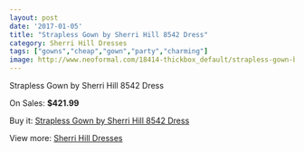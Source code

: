 ```yaml
---
layout: post
date: '2017-01-05'
title: "Strapless Gown by Sherri Hill 8542 Dress"
category: Sherri Hill Dresses
tags: ["gowns","cheap","gown","party","charming"]
image: http://www.neoformal.com/18414-thickbox_default/strapless-gown-by-sherri-hill-8542-dress.jpg
---
```

Strapless Gown by Sherri Hill 8542 Dress

On Sales: **$421.99**
<a href="https://www.neoformal.com/en/sherri-hill-dresses-2014/5905-strapless-gown-by-sherri-hill-8542-dress.html"><amp-img layout="responsive" width="600" height="600" src="//www.neoformal.com/18414-thickbox_default/strapless-gown-by-sherri-hill-8542-dress.jpg" alt="Strapless Gown by Sherri Hill 8542 Dress 0" /></a>
<a href="https://www.neoformal.com/en/sherri-hill-dresses-2014/5905-strapless-gown-by-sherri-hill-8542-dress.html"><amp-img layout="responsive" width="600" height="600" src="//www.neoformal.com/18415-thickbox_default/strapless-gown-by-sherri-hill-8542-dress.jpg" alt="Strapless Gown by Sherri Hill 8542 Dress 1" /></a>
<a href="https://www.neoformal.com/en/sherri-hill-dresses-2014/5905-strapless-gown-by-sherri-hill-8542-dress.html"><amp-img layout="responsive" width="600" height="600" src="//www.neoformal.com/18416-thickbox_default/strapless-gown-by-sherri-hill-8542-dress.jpg" alt="Strapless Gown by Sherri Hill 8542 Dress 2" /></a>
<a href="https://www.neoformal.com/en/sherri-hill-dresses-2014/5905-strapless-gown-by-sherri-hill-8542-dress.html"><amp-img layout="responsive" width="600" height="600" src="//www.neoformal.com/18417-thickbox_default/strapless-gown-by-sherri-hill-8542-dress.jpg" alt="Strapless Gown by Sherri Hill 8542 Dress 3" /></a>
<a href="https://www.neoformal.com/en/sherri-hill-dresses-2014/5905-strapless-gown-by-sherri-hill-8542-dress.html"><amp-img layout="responsive" width="600" height="600" src="//www.neoformal.com/18418-thickbox_default/strapless-gown-by-sherri-hill-8542-dress.jpg" alt="Strapless Gown by Sherri Hill 8542 Dress 4" /></a>
<a href="https://www.neoformal.com/en/sherri-hill-dresses-2014/5905-strapless-gown-by-sherri-hill-8542-dress.html"><amp-img layout="responsive" width="600" height="600" src="//www.neoformal.com/18419-thickbox_default/strapless-gown-by-sherri-hill-8542-dress.jpg" alt="Strapless Gown by Sherri Hill 8542 Dress 5" /></a>
<a href="https://www.neoformal.com/en/sherri-hill-dresses-2014/5905-strapless-gown-by-sherri-hill-8542-dress.html"><amp-img layout="responsive" width="600" height="600" src="//www.neoformal.com/18420-thickbox_default/strapless-gown-by-sherri-hill-8542-dress.jpg" alt="Strapless Gown by Sherri Hill 8542 Dress 6" /></a>
<a href="https://www.neoformal.com/en/sherri-hill-dresses-2014/5905-strapless-gown-by-sherri-hill-8542-dress.html"><amp-img layout="responsive" width="600" height="600" src="//www.neoformal.com/18421-thickbox_default/strapless-gown-by-sherri-hill-8542-dress.jpg" alt="Strapless Gown by Sherri Hill 8542 Dress 7" /></a>

Buy it: [Strapless Gown by Sherri Hill 8542 Dress](https://www.neoformal.com/en/sherri-hill-dresses-2014/5905-strapless-gown-by-sherri-hill-8542-dress.html "Strapless Gown by Sherri Hill 8542 Dress")

View more: [Sherri Hill Dresses](https://www.neoformal.com/en/73-sherri-hill-dresses-2014 "Sherri Hill Dresses")